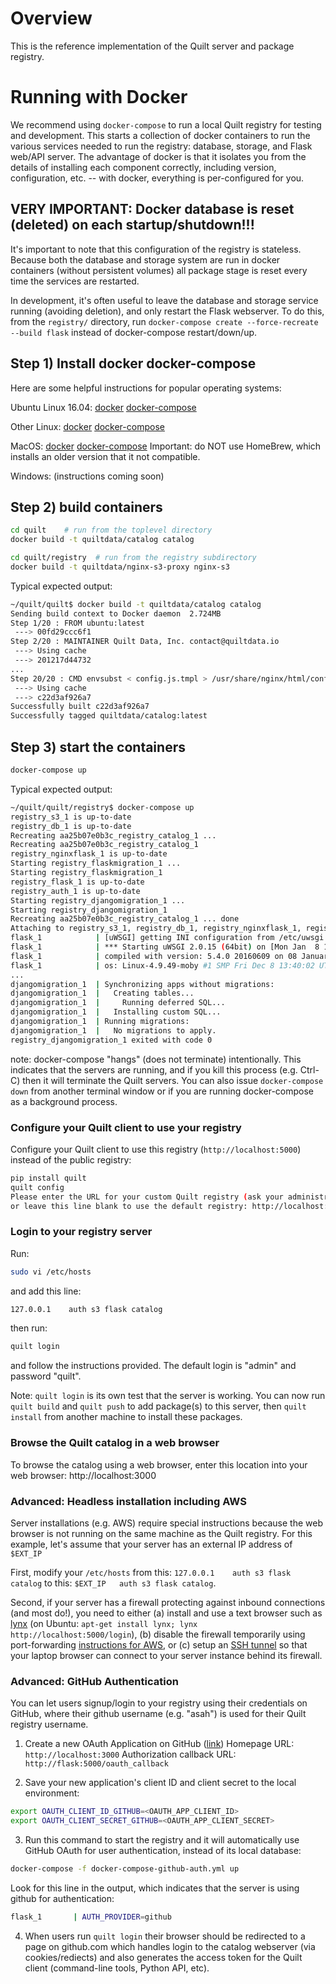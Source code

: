 # Overview

This is the reference implementation of the Quilt server and package registry.

# Running with Docker

We recommend using `docker-compose` to run a local Quilt registry for testing and development. This starts a collection of docker containers to run the various services needed to run the registry: database, storage, and Flask web/API server.  The advantage of docker is that it isolates you from the details of installing each component correctly, including version, configuration, etc. -- with docker, everything is per-configured for you.

## VERY IMPORTANT: Docker database is reset (deleted) on each startup/shutdown!!!

It's important to note that this configuration of the registry is stateless. Because both the database and storage system are run in docker containers (without persistent volumes) all package stage is reset every time the services are restarted.

In development, it's often useful to leave the database and storage service running (avoiding deletion), and only restart the Flask webserver.  To do this, from the ```registry/``` directory, run ```docker-compose create --force-recreate --build flask``` instead of docker-compose restart/down/up.

## Step 1) Install docker docker-compose

Here are some helpful instructions for popular operating systems:

Ubuntu Linux 16.04: [docker](https://www.digitalocean.com/community/tutorials/how-to-install-and-use-docker-on-ubuntu-16-04)  [docker-compose](https://docs.docker.com/compose/install/)

Other Linux: [docker](https://docs.docker.com/engine/installation/#server)  [docker-compose](https://docs.docker.com/compose/install/#prerequisites)

MacOS: [docker](https://docs.docker.com/docker-for-mac/install/)  [docker-compose](https://docs.docker.com/compose/install/)   Important: do NOT use HomeBrew, which installs an older version that it not compatible.

Windows: (instructions coming soon)


## Step 2) build containers

```bash
cd quilt    # run from the toplevel directory   
docker build -t quiltdata/catalog catalog

cd quilt/registry  # run from the registry subdirectory
docker build -t quiltdata/nginx-s3-proxy nginx-s3
```

Typical expected output:

```bash
~/quilt/quilt$ docker build -t quiltdata/catalog catalog
Sending build context to Docker daemon  2.724MB
Step 1/20 : FROM ubuntu:latest
 ---> 00fd29ccc6f1
Step 2/20 : MAINTAINER Quilt Data, Inc. contact@quiltdata.io
 ---> Using cache
 ---> 201217d44732
...
Step 20/20 : CMD envsubst < config.js.tmpl > /usr/share/nginx/html/config.js && exec nginx -g 'daemon off;'
 ---> Using cache
 ---> c22d3af926a7
Successfully built c22d3af926a7
Successfully tagged quiltdata/catalog:latest
```


## Step 3) start the containers

```bash
docker-compose up
```

Typical expected output:

```bash
~/quilt/quilt/registry$ docker-compose up
registry_s3_1 is up-to-date
registry_db_1 is up-to-date
Recreating aa25b07e0b3c_registry_catalog_1 ...
Recreating aa25b07e0b3c_registry_catalog_1
registry_nginxflask_1 is up-to-date
Starting registry_flaskmigration_1 ...
Starting registry_flaskmigration_1
registry_flask_1 is up-to-date
registry_auth_1 is up-to-date
Starting registry_djangomigration_1 ...
Starting registry_djangomigration_1
Recreating aa25b07e0b3c_registry_catalog_1 ... done
Attaching to registry_s3_1, registry_db_1, registry_nginxflask_1, registry_flask_1, registry_auth_1, registry_django_1, registry_djangomigration_1, registry_flaskmigration_1, registry_catalog_1
flask_1            | [uWSGI] getting INI configuration from /etc/uwsgi.ini
flask_1            | *** Starting uWSGI 2.0.15 (64bit) on [Mon Jan  8 19:31:46 2018] ***
flask_1            | compiled with version: 5.4.0 20160609 on 08 January 2018 17:19:07
flask_1            | os: Linux-4.9.49-moby #1 SMP Fri Dec 8 13:40:02 UTC 2017
...
djangomigration_1  | Synchronizing apps without migrations:
djangomigration_1  |   Creating tables...
djangomigration_1  |     Running deferred SQL...
djangomigration_1  |   Installing custom SQL...
djangomigration_1  | Running migrations:
djangomigration_1  |   No migrations to apply.
registry_djangomigration_1 exited with code 0
```

note: docker-compose "hangs" (does not terminate) intentionally.  This indicates that the servers are running, and if you kill this process (e.g. Ctrl-C) then it will terminate the Quilt servers.  You can also issue ```docker-compose down``` from another terminal window or if you are running docker-compose as a background process.

### Configure your Quilt client to use your registry

Configure your Quilt client to use this registry (```http://localhost:5000```) instead of the public registry:

```bash
pip install quilt
quilt config
Please enter the URL for your custom Quilt registry (ask your administrator),
or leave this line blank to use the default registry: http://localhost:5000
```

### Login to your registry server

Run:

```bash
sudo vi /etc/hosts
```

and add this line:

```bash
127.0.0.1    auth s3 flask catalog
```

then run:

```bash
quilt login
```

and follow the instructions provided.  The default login is "admin" and password "quilt".

Note: ```quilt login``` is its own test that the server is working.  You can now run ```quilt build``` and ```quilt push``` to add package(s) to this server, then ```quilt install``` from another machine to install these packages.

### Browse the Quilt catalog in a web browser

To browse the catalog using a web browser, enter this location into your web browser: http://localhost:3000

### Advanced: Headless installation including AWS

Server installations (e.g. AWS) require special instructions because the web browser is not running on the same machine as the Quilt registry.  For this example, let's assume that your server has an external IP address of ```$EXT_IP```

First, modify your ```/etc/hosts``` from this: ```127.0.0.1    auth s3 flask catalog``` to this: ```$EXT_IP   auth s3 flask catalog```.

Second, if your server has a firewall protecting against inbound connections (and most do!), you need to either (a) install and use a text browser such as [lynx](https://lynx.browser.org/) (on Ubuntu: ```apt-get install lynx; lynx http://localhost:5000/login```), (b) disable the firewall temporarily using port-forwarding [instructions for AWS](https://docs.aws.amazon.com/AWSEC2/latest/UserGuide/authorizing-access-to-an-instance.html), or (c) setup an [SSH tunnel](https://www.revsys.com/writings/quicktips/ssh-tunnel.html) so that your laptop browser can connect to your server instance behind its firewall.

### Advanced: GitHub Authentication

You can let users signup/login to your registry using their credentials on GitHub, where their github username (e.g. "asah") is used for their Quilt registry username.

1. Create a new OAuth Application on GitHub ([link](https://github.com/settings/applications/new))
Homepage URL: ```http://localhost:3000```
Authorization callback URL: ```http://flask:5000/oauth_callback```

2. Save your new application's client ID and client secret to the local environment:
```bash
export OAUTH_CLIENT_ID_GITHUB=<OAUTH_APP_CLIENT_ID>
export OAUTH_CLIENT_SECRET_GITHUB=<OAUTH_APP_CLIENT_SECRET>
```

3. Run this command to start the registry and it will automatically use GitHub OAuth for user authentication, instead of its local database:
```bash
docker-compose -f docker-compose-github-auth.yml up
```

Look for this line in the output, which indicates that the server is using github for authentication:
```bash
flask_1       | AUTH_PROVIDER=github
```

4. When users run ```quilt login``` their browser should be redirected to a page on github.com which handles login to the catalog webserver (via cookies/rediects) and also generates the access token for the Quilt client (command-line tools, Python API, etc).

<!--
[//]: # 
[//]: # 
[//]: # # Running directly (not with Docker)
[//]: # 
[//]: # If you are very careful, you can run Quilt directly in your host operating system.
[//]: # 
[//]: # ## Implementation
[//]: # * Flask
[//]: # * Postgres
[//]: # 
[//]: # ## Python support
[//]: # - 3.4
[//]: # - 3.5
[//]: # - 3.6
[//]: # 
[//]: # # Get Started
[//]: # ## Install
[//]: # 
[//]: # * Install and start Postgres
[//]: # * Create a `quilt` database:
[//]: # 
[//]: #         $ mysql -u root  # No password needed - yay MySQL.
[//]: #         > create database quilt;
[//]: # 
[//]: #   * Mac OS X & newer mysql versions: You may need to login to the database and set the root password to `''` to complete the above
[//]: # 
[//]: # * Create a virtual env
[//]: # * Install the server package and its dependencies:
[//]: # 
[//]: #         $ pip install -r requirements.txt
[//]: #         $ pip install -e .
[//]: # 
[//]: # * Add these to the env's `postactivate` script:
[//]: # 
[//]: #         export FLASK_APP=quilt_server
[//]: #         export FLASK_DEBUG=1
[//]: #         export QUILT_SERVER_CONFIG=dev_config.py
[//]: # 
[//]: #         # 1) Quilt auth:
[//]: #         # Get this one from the stage API app
[//]: #         # (https://quilt-heroku.herokuapp.com/admin/oauth2_provider/application/3/)
[//]: #         export OAUTH_CLIENT_SECRET_QUILT=...
[//]: # 
[//]: #         # 2) GitHub auth:
[//]: #         export AUTH_PROVIDER=github
[//]: #         # Get this one from the GitHub API app
[//]: #         # (https://github.com/settings/applications/594774)
[//]: #         export OAUTH_CLIENT_SECRET_GITHUB=...
[//]: # 
[//]: #         # Optional: set a Mixpanel token (for the "Debug" project)
[//]: #         export MIXPANEL_PROJECT_TOKEN=247b6756f3a8616f9369351b0e5e1fe9
[//]: # 
[//]: # * Activate the environment again - make sure the variables got set
[//]: # * Initialize the database tables:
[//]: # 
[//]: #         flask db upgrade
[//]: # * Set up a fake S3 server. Either:
[//]: #     * build a docker image from `nginx-s3/Dockerfile`, and run it with port 5001 exposed, or
[//]: #     * run `nginx` manually and add `nginx-s3/nginx-s3.conf` to the site configs.
[//]: # 
[//]: # ## Run Flask directly
[//]: # 
[//]: #     flask run
[//]: # ## Advanced: DB Migrations
[//]: # 
[//]: # Create a new migrations file:
[//]: # 
[//]: #     flask db migrate -m "[description of your changes]"
[//]: # 
[//]: # Edit the newly-created migrations file, `migrations/versions/[whatever].py`.
[//]: # 
[//]: # Apply the migration:
[//]: # 
[//]: #     flask db upgrade
[//]: # 
[//]: # Don't forget to add it to the repo:
[//]: # 
[//]: #     git add migrations/versions/[whatever].py
-->
